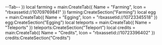 
--Tab--
})
local farming = main:CreateTab({
    Name = "Farming",
    Icon = "rbxassetid://10709769841"
}) farming:CreateSection("Farming")
local egg = main:CreateTab({
    Name = "Egging",
    Icon = "rbxassetid://10723345518"
}) egg:CreateSection("Egging")
local teleports = main:CreateTab({
    Name = "Teleports"
}) teleports:CreateSection("Teleport")
local credits = main:CreateTab({
    Name = "Credits",
    Icon = "rbxassetid://10723396402"
}) credits:CreateSection("Credits")
